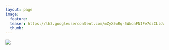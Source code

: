 ```yaml
---
layout: page
image:
  feature:
  teaser: https://lh3.googleusercontent.com/mZyX5wRq-5WkoaFNIFe7dzCLloWZFf-HXYEpfY3fyfc=w245
  thumb:
---
```


![](https://lh3.googleusercontent.com/9P9XOeY2AAzDWm3Nv1pYb3g_zy452CHgne9S2hQDgME=w800)

